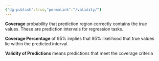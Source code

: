 ```yaml
---
{"dg-publish":true,"permalink":"/validity/"}
---
```


**Coverage** probability that prediction region correctly contains the true values. These are prediction intervals for regression tasks.

**Coverage Percentage** of 95% implies that 95% likelihood that true values lie within the predicted interval.

**Validity of Predictions** means predictions that meet the coverage criteria